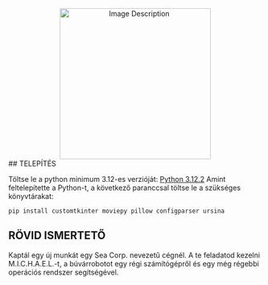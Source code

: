 <div style="text-align:center;">
  <img src="https://github.com/PITRv1/ScubaBot/assets/159771306/1cae5473-d150-4c05-9bd2-a19618c527dc" alt="Image Description" style="width:300px; " />
</div>
## TELEPÍTÉS

Töltse le a python minimum 3.12-es verzióját: [Python 3.12.2](https://www.python.org/ftp/python/3.12.2/python-3.12.2-amd64.exe)
Amint feltelepítette a Python-t, a következő paranccsal töltse le a szükséges könyvtárakat:
```
pip install customtkinter moviepy pillow configparser ursina
```

## RÖVID ISMERTETŐ
Kaptál egy új munkát egy Sea Corp. nevezetű cégnél. A te feladatod kezelni M.I.C.H.A.E.L.-t, a búvárrobotot egy régi számítógépről és egy még régebbi operációs rendszer segítségével.


